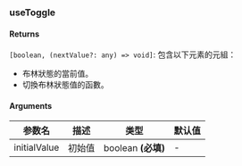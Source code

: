 ### useToggle

#### Returns
`[boolean, (nextValue?: any) => void]`: 包含以下元素的元組：
- 布林狀態的當前值。
- 切換布林狀態值的函數。

#### Arguments
|参数名|描述|类型|默认值|
|---|---|---|---|
|initialValue|初始值|boolean  **(必填)**|-|